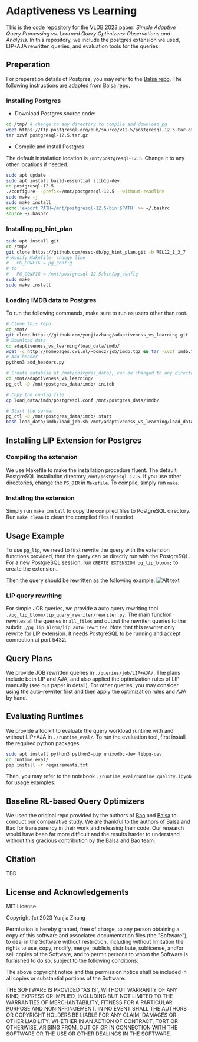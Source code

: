 # Adaptiveness vs Learning  #

This is the code repository for the VLDB 2023 paper: *Simple Adaptive Query Processing vs. Learned Query Optimizers: Observations and Analysis*. In this repository, we include the postgres extension we used, LIP+AJA rewritten queries, and evaluation tools for the queries.

<!-- ## Overview ##
* ```./pg_lip_bloom/``` contains the PostgreSQL extesnion of LIP.
* ```./queries/``` contains the queries for eavluation. 
* ```./runtime_eval/``` contains the external python code to obtain the workload run times.  -->

## Preperation ## 
For preperation details of Postgres,  you may refer to the [Balsa repo](https://github.com/balsa-project/balsa). The following instructions are adapted from [Balsa repo](https://github.com/balsa-project/balsa).  

### Installing Postgres

* Download Postgres source code: 
```bash
cd /tmp/ # change to any directory to compile and download pg
wget https://ftp.postgresql.org/pub/source/v12.5/postgresql-12.5.tar.gz
tar xzvf postgresql-12.5.tar.gz
```

* Compile and install Postgres

The default installation location is ```/mnt/postgresql-12.5```. Change it to any other locations if needed. 
```bash
sudo apt update
sudo apt install build-essential zlib1g-dev
cd postgresql-12.5
./configure --prefix=/mnt/postgresql-12.5 --without-readline
sudo make -j
sudo make install
echo 'export PATH=/mnt/postgresql-12.5/bin:$PATH' >> ~/.bashrc
source ~/.bashrc
```

### Installing pg_hint_plan 
```bash
sudo apt install git
cd /tmp/
git clone https://github.com/ossc-db/pg_hint_plan.git -b REL12_1_3_7
# Modify Makefile: change line
#   PG_CONFIG = pg_config
# to
#   PG_CONFIG = /mnt/postgresql-12.5/bin/pg_config
sudo make
sudo make install
```

### Loading IMDB data to Postgres
To run the following commands, make sure to run as users other than root.
```bash
# Clone this repo
cd /mnt/
git clone https://github.com/yunjiazhang/adaptiveness_vs_learning.git
# Download data
cd adaptiveness_vs_learning/load_data/imdb/
wget -c http://homepages.cwi.nl/~boncz/job/imdb.tgz && tar -xvzf imdb.tgz
# Add header
python3 add_headers.py

# Create database at /mnt/postgres_data/, can be changed to any directory
cd /mnt/adaptiveness_vs_learning/
pg_ctl -D /mnt/postgres_data/imdb/ initdb

# Copy the config file
cp load_data/imdb/postgresql.conf /mnt/postgres_data/imdb/

# Start the server
pg_ctl -D /mnt/postgres_data/imdb/ start
bash load_data/imdb/load_job.sh /mnt/adaptiveness_vs_learning/load_data/imdb/
```

<!-- For other config details such as loading IMDB data to Postgres and setting up ```pg_hint_plan```,  you may refer to the [Balsa repo](https://github.com/balsa-project/balsa) -->

## Installing LIP Extension for Postgres ##
<!-- First, clone this repository by running ```git clone https://github.com/yunjiazhang/adaptiveness_vs_learning.git```

```bash

``` -->

<!-- ### Requirements ###
The following is the system enviornment example that verified this extension works correctly. Other versions may also work correctly but not verified.

* Hardware config: Intel(R) Xeon(R) Gold 5115 CPU with 256G RAM
* System: Ubuntu 20.04.6 LTS
* Software:
    - GNU Make 4.2.1
    - gcc g++ 9.4.0 -->

<!-- Python 3.9.12 is used for runtime evaluation only, see ```./runtime_eval/README.md``` for more details. -->

### Compiling the extension ###
We use Makefile to make the installation procedure fluent. The default PostgreSQL installation directory ```/mnt/postgresql-12.5```. If you use other directories, change the ```PG_DIR``` in ```Makefile```. To compile, simply run ```make```.

### Installing the extension ###
Simply run ```make install``` to copy the compiled files to PostgreSQL directory. Run ```make clean``` to clean the compiled files if needed.

## Usage Example ##
To use ```pg_lip```, we need to first rewrite the query with the extension functions provided, then the query can be directly run with the PostgreSQL. For a new PostgreSQL session, run ```CREATE EXTENSION pg_lip_bloom;``` to create the extension.

Then the query should be rewritten as the following example:
![Alt text](docs/query_example.jpg?raw=true "Query rewriting example")

### LIP query rewriting
For simple JOB queries, we provide a auto query rewriting tool ```./pg_lip_bloom/lip_query_rewriter/rewriter.py```. The main function rewrites all the queries in ```all_files``` and output the rewriten queries to the subdir ```./pg_lip_bloom/lip_auto_rewrite/```. Note that this rewriter only rewrite for LIP extension. It needs PostgreSQL to be running and accept connection at port 5432.

## Query Plans ## 
We provide JOB rewritten queries in ```./queries/job/LIP+AJA/```. The plans include both LIP and AJA, and also applied the optimization rules of LIP manually (see our paper in detail). For other queries, you may consider using the auto-rewriter first and then apply the optimization rules and AJA by hand.

## Evaluating Runtimes ## 
We provide a toolkit to evaluate the query workload runtime with and without LIP+AJA in ```./runtime_eval/```. To run the evaluation tool, first install the required python packages 
```bash
sudo apt install python3 python3-pip unixodbc-dev libpq-dev
cd runtime_eval/
pip install -r requirements.txt
```
Then, you may refer to the notebook ```./runtime_eval/runtime_quality.ipynb``` for usage examples.

## Baseline RL-based Query Optimizers ## 
We used the original repo provided by the authors of [Bao](https://github.com/learnedsystems/BaoForPostgreSQL) and [Balsa](https://github.com/balsa-project/balsa) to conduct our comparative study. We are thankful to the authors of Balsa and Bao for transparency in their work and releasing their code. Our research would have been far more difficult and the results harder to understand without this gracious contribution by the Balsa and Bao team.

## Citation ##

TBD

## License and Acknowledgements

MIT License

Copyright (c) 2023 Yunjia Zhang

Permission is hereby granted, free of charge, to any person obtaining a copy of this software and associated documentation files (the "Software"), to deal in the Software without restriction, including without limitation the rights to use, copy, modify, merge, publish, distribute, sublicense, and/or sell copies of the Software, and to permit persons to whom the Software is furnished to do so, subject to the following conditions:

The above copyright notice and this permission notice shall be included in all copies or substantial portions of the Software.

THE SOFTWARE IS PROVIDED "AS IS", WITHOUT WARRANTY OF ANY KIND, EXPRESS OR IMPLIED, INCLUDING BUT NOT LIMITED TO THE WARRANTIES OF MERCHANTABILITY, FITNESS FOR A PARTICULAR PURPOSE AND NONINFRINGEMENT. IN NO EVENT SHALL THE AUTHORS OR COPYRIGHT HOLDERS BE LIABLE FOR ANY CLAIM, DAMAGES OR OTHER
LIABILITY, WHETHER IN AN ACTION OF CONTRACT, TORT OR OTHERWISE, ARISING FROM, OUT OF OR IN CONNECTION WITH THE SOFTWARE OR THE USE OR OTHER DEALINGS IN THE SOFTWARE.





